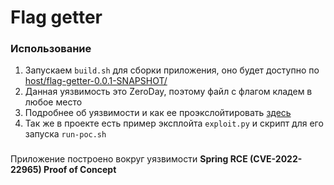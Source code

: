 # Flag getter

### Использование

1. Запускаем `build.sh` для сборки приложения, оно будет доступно по [host/flag-getter-0.0.1-SNAPSHOT/](http://localhost:8080/flag-getter-0.0.1-SNAPSHOT/)
2. Данная уязвимость это ZeroDay, поэтому файл с флагом кладем в любое место
3. Подробнее об уязвимости и как ее проэкслойтировать [здесь](https://www.rapid7.com/blog/post/2022/03/30/spring4shell-zero-day-vulnerability-in-spring-framework/)
4. Так же в проекте есть пример эксплойта `exploit.py` и скрипт для его запуска `run-poc.sh`

###
Приложение построено вокруг уязвимости **Spring RCE (CVE-2022-22965) Proof of Concept**


